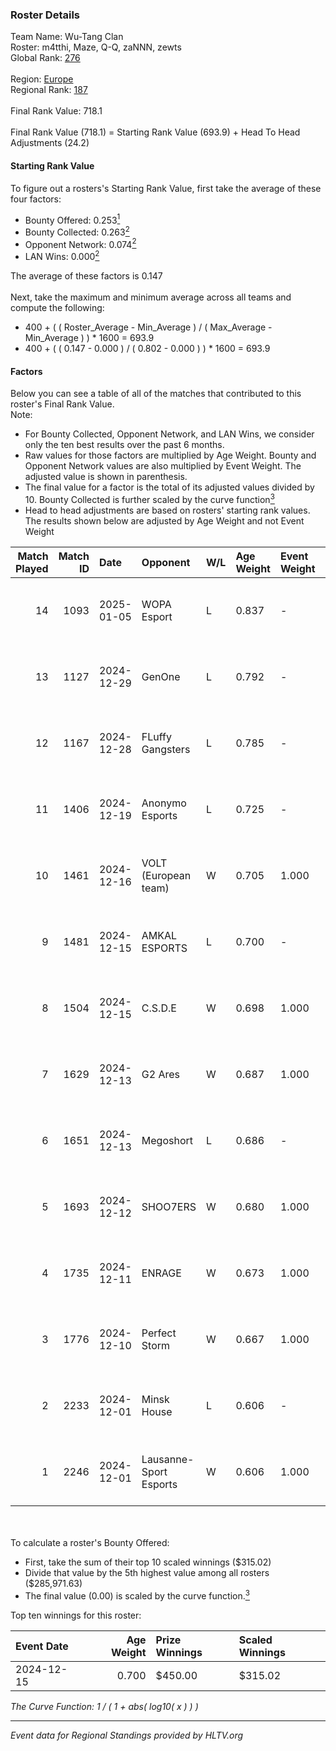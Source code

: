 ### Roster Details<br />
Team Name: Wu-Tang Clan<br />
Roster: m4tthi, Maze, Q-Q, zaNNN, zewts<br />
Global Rank: [276](../../standings_global_2025_02_28.md)<br />
<br />
Region: [Europe]( ../../standings_europe_2025_02_28.md)<br />
Regional Rank: [187]( ../../standings_europe_2025_02_28.md)<br />
<br />
Final Rank Value:  718.1<br />
<br />
Final Rank Value (718.1) = Starting Rank Value (693.9) + Head To Head Adjustments (24.2)<br />

#### Starting Rank Value<br />
To figure out a rosters's Starting Rank Value, first take the average of these four factors:<br />
- Bounty Offered: 0.253[<sup>1</sup>](#table2)
- Bounty Collected: 0.263[<sup>2</sup>](#table1)
- Opponent Network: 0.074[<sup>2</sup>](#table1)
- LAN Wins: 0.000[<sup>2</sup>](#table1)

The average of these factors is 0.147<br />
<br />
Next, take the maximum and minimum average across all teams and compute the following:<br />
- 400 + ( ( Roster_Average - Min_Average ) / ( Max_Average - Min_Average ) ) * 1600 = 693.9
- 400 + ( ( 0.147 - 0.000 ) / ( 0.802 - 0.000 ) ) * 1600 = 693.9


#### Factors<br />
Below you can see a table of all of the matches that contributed to this roster's Final Rank Value.<br />
Note:<br />

- For Bounty Collected, Opponent Network, and LAN Wins, we consider only the ten best results over the past 6 months.
- Raw values for those factors are multiplied by Age Weight. Bounty and Opponent Network values are also multiplied by Event Weight. The adjusted value is shown in parenthesis.
- The final value for a factor is the total of its adjusted values divided by 10. Bounty Collected is further scaled by the curve function[<sup>3</sup>](#curveFunction)
- Head to head adjustments are based on rosters' starting rank values. The results shown below are adjusted by Age Weight and not Event Weight
<span id="table1"></span><br />


| Match Played | Match ID | Date       | Opponent               | W/L | Age Weight | Event Weight | Bounty Collected | Opponent Network | LAN Wins  | H2H Adj. | Roster                               |
| -: | -: | :- | :- | :- | :- | :- | :- | :- | :- | -: | :- |
|           14 |     1093 | 2025-01-05 | WOPA Esport            | L   | 0.837      | -            | -                | -                | -         |    -4.84 | m4tthi, Maze, Q-Q, zaNNN, zewts      |
|           13 |     1127 | 2024-12-29 | GenOne                 | L   | 0.792      | -            | -                | -                | -         |    -4.59 | m4tthi, Maze, Q-Q, zaNNN, zewts      |
|           12 |     1167 | 2024-12-28 | FLuffy Gangsters       | L   | 0.785      | -            | -                | -                | -         |    -4.27 | m4tthi, Maze, Q-Q, zaNNN, zewts      |
|           11 |     1406 | 2024-12-19 | Anonymo Esports        | L   | 0.725      | -            | -                | -                | -         |    -3.47 | m4tthi, Maze, Q-Q, SeBreeZe, zewts   |
|           10 |     1461 | 2024-12-16 | VOLT (European team)   | W   | 0.705      | 1.000        | 0.003 (0.002)    | 0.175 (0.124)    | 0 (0.000) |    13.29 | m4tthi, Maze, Q-Q, SeBreeZe, zewts   |
|            9 |     1481 | 2024-12-15 | AMKAL ESPORTS          | L   | 0.700      | -            | -                | -                | -         |    -3.75 | Maze, Q-Q, SeBreeZe, woozzzi, zewts  |
|            8 |     1504 | 2024-12-15 | C.S.D.E                | W   | 0.698      | 1.000        | 0.008 (0.005)    | 0.166 (0.116)    | 0 (0.000) |    13.04 | m4tthi, MahaR, Maze, Q-Q, T4gg3D     |
|            7 |     1629 | 2024-12-13 | G2 Ares                | W   | 0.687      | 1.000        | 0.001 (0.001)    | 0.283 (0.194)    | 0 (0.000) |    14.04 | Maze, Q-Q, SeBreeZe, woozzzi, zewts  |
|            6 |     1651 | 2024-12-13 | Megoshort              | L   | 0.686      | -            | -                | -                | -         |   -15.31 | m4tthi, MahaR, Maze, SeBreeZe, zewts |
|            5 |     1693 | 2024-12-12 | SHOO7ERS               | W   | 0.680      | 1.000        | 0.001 (0.001)    | 0.202 (0.137)    | 0 (0.000) |     9.71 | Maze, Q-Q, SeBreeZe, woozzzi, zewts  |
|            4 |     1735 | 2024-12-11 | ENRAGE                 | W   | 0.673      | 1.000        | 0.000 (0.000)    | 0.000 (0.000)    | 0 (0.000) |     5.45 | Maze, Q-Q, SeBreeZe, woozzzi, zewts  |
|            3 |     1776 | 2024-12-10 | Perfect Storm          | W   | 0.667      | 1.000        | 0.009 (0.006)    | 0.125 (0.083)    | 0 (0.000) |    11.18 | Maze, Q-Q, SeBreeZe, woozzzi, zewts  |
|            2 |     2233 | 2024-12-01 | Minsk House            | L   | 0.606      | -            | -                | -                | -         |   -14.05 | Maze, Q-Q, SeBreeZe, woozzzi, zewts  |
|            1 |     2246 | 2024-12-01 | Lausanne-Sport Esports | W   | 0.606      | 1.000        | 0.000 (0.000)    | 0.136 (0.082)    | 0 (0.000) |     7.75 | Maze, Q-Q, SeBreeZe, woozzzi, zewts  |

<br />
<span id="table2"></span><br />
To calculate a roster's Bounty Offered:<br />

- First, take the sum of their top 10 scaled winnings ($315.02)
- Divide that value by the 5th highest value among all rosters ($285,971.63)
- The final value (0.00) is scaled by the curve function.[<sup>3</sup>](#curveFunction)

Top ten winnings for this roster:<br />

| Event Date | Age Weight | Prize Winnings | Scaled Winnings |
| :- | -: | :- | :- |
| 2024-12-15 |      0.700 | $450.00        | $315.02         |


<span id="curveFunction"></span>_The Curve Function: 1 / ( 1 + abs( log10( x ) ) )_<br />

---
_Event data for Regional Standings provided by HLTV.org_<br />
